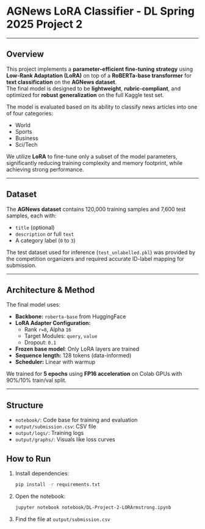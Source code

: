 # AGNews LoRA Classifier - DL Spring 2025 Project 2

---

## **Overview**  
This project implements a **parameter-efficient fine-tuning strategy** using **Low-Rank Adaptation (LoRA)** on top of a **RoBERTa-base transformer** for **text classification** on the **AGNews dataset**.  
The final model is designed to be **lightweight**, **rubric-compliant**, and optimized for **robust generalization** on the full Kaggle test set.

The model is evaluated based on its ability to classify news articles into one of four categories:
- World
- Sports
- Business
- Sci/Tech

We utilize **LoRA** to fine-tune only a subset of the model parameters, significantly reducing training complexity and memory footprint, while achieving strong performance.

---

## **Dataset**  
The **AGNews dataset** contains 120,000 training samples and 7,600 test samples, each with:
- `title` (optional)
- `description` or full `text`
- A category label (`0` to `3`)

The test dataset used for inference (`test_unlabelled.pkl`) was provided by the competition organizers and required accurate ID-label mapping for submission.

---

## **Architecture & Method**  
The final model uses:
- **Backbone:** `roberta-base` from HuggingFace
- **LoRA Adapter Configuration:**
  - Rank `r=8`, Alpha `16`
  - Target Modules: `query`, `value`
  - Dropout: `0.1`
- **Frozen base model**: Only LoRA layers are trained
- **Sequence length:** 128 tokens (data-informed)
- **Scheduler:** Linear with warmup

We trained for **5 epochs** using **FP16 acceleration** on Colab GPUs with 90%/10% train/val split.

---

## Structure
- `notebook/`: Code base for training and evaluation
- `output/submission.csv`: CSV file
- `output/logs/`: Training logs
- `output/graphs/`: Visuals like loss curves

## How to Run

1. Install dependencies:
   ```bash
   pip install -r requirements.txt
   ```

2. Open the notebook:
   ```bash
   jupyter notebook notebook/DL-Project-2-LORArmstrong.ipynb
   ```

3. Find the file at `output/submission.csv`
